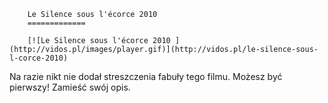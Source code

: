 
        Le Silence sous l'écorce 2010 
        =============
        
        [![Le Silence sous l'écorce 2010 ](http://vidos.pl/images/player.gif)](http://vidos.pl/le-silence-sous-l-corce-2010)
        
        
 Na razie nikt nie dodał streszczenia fabuły tego filmu. Możesz być pierwszy! Zamieść swój opis.
    